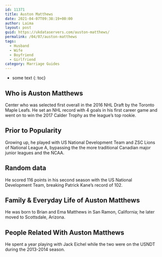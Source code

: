 ```yaml
---
id: 11371
title: Auston Matthews
date: 2021-04-07T09:38:19+00:00
author: Laima
layout: post
guid: https://ukdataservers.com/auston-matthews/
permalink: /04/07/auston-matthews
tags:
  - Husband
  - Wife
  - Boyfriend
  - Girlfriend
category: Marriage Guides
---
```


* some text
{: toc}


## Who is Auston Matthews
                  
                  
                  
Center who was selected first overall in the 2016 NHL Draft by the Toronto Maple Leafs. He set an NHL record with 4 goals in his first career game and went on to win the 2017 Calder Trophy as the league&#8217;s top rookie. 
                  
              
            
              
            
                
                
                
## Prior to Popularity
                  
                  
                  
Growing up, he played with US National Development Team and ZSC Lions of National League A, bypassing the the more traditional Canadian major junior leagues and the NCAA.
                  
              
            
              
            
                
                
                
## Random data
                  
                  
                  
He scored 116 points in his second season with the US National Development Team, breaking Patrick Kane&#8217;s record of 102.
                  
              
            
              
            
                
                
                
## Family & Everyday Life of Auston Matthews
                  
                  
                  
He was born to Brian and Ema Matthews in San Ramon, California; he later moved to Scottsdale, Arizona.
                  
              
            
              
            
                
                
                
## People Related With Auston Matthews
                  
                  
                  
He spent a year playing with Jack Eichel while the two were on the USNDT during the 2013-2014 season.
                  
              
            
              
            
                
              
            
              
              
            
            
              
            
          
          
          